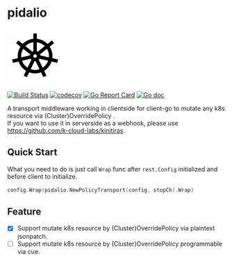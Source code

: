 # pidalio
![pidalio-logo](docs/images/pidolio.png)

[![Build Status](https://github.com/k-cloud-labs/pidalio/actions/workflows/ci.yml/badge.svg)](https://github.com/k-cloud-labs/pidalio/actions?query=workflow%3Abuild)
[![codecov](https://codecov.io/gh/k-cloud-labs/pidalio/branch/main/graph/badge.svg?token=74uYpOiawR)](https://codecov.io/gh/k-cloud-labs/pidalio)
[![Go Report Card](https://goreportcard.com/badge/github.com/k-cloud-labs/pidalio)](https://goreportcard.com/report/github.com/k-cloud-labs/pidalio)
[![Go doc](https://img.shields.io/badge/go.dev-reference-brightgreen?logo=go&logoColor=white&style=flat)](https://pkg.go.dev/github.com/k-cloud-labs/pidalio)

A transport middleware working in clientside for client-go to mutate any k8s resource via (Cluster)OverridePolicy .  
If you want to use it in serverside as a webhook, please use https://github.com/k-cloud-labs/kinitiras.


## Quick Start
What you need to do is just call `Wrap` func after `rest.Config` initialized and before client to initialize.

```go
config.Wrap(pidalio.NewPolicyTransport(config, stopCh).Wrap)
```

## Feature
- [x] Support mutate k8s resource by (Cluster)OverridePolicy via plaintext jsonpatch.
- [ ] Support mutate k8s resource by (Cluster)OverridePolicy programmable via cue.